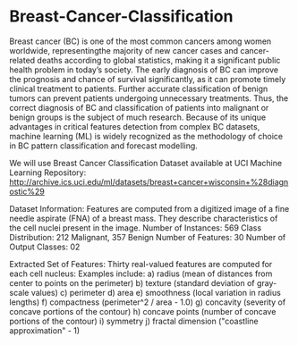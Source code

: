 # Breast-Cancer-Classification

Breast cancer (BC) is one of the most common cancers among women worldwide, representingthe majority of new cancer cases and cancer-related deaths according to global statistics, making it a significant public health problem in today’s society. The early diagnosis of BC can improve the prognosis and chance of survival significantly, as it can promote timely clinical treatment to patients. Further accurate classification of benign tumors can prevent patients undergoing unnecessary treatments. Thus, the correct diagnosis of
BC and classification of patients into malignant or benign groups is the subject of much research. Because of its unique advantages in critical features detection from complex BC datasets, machine learning (ML) is widely recognized as the methodology of choice in BC pattern classification and forecast modelling.

We will use Breast Cancer Classification Dataset available at UCI Machine Learning Repository:
http://archive.ics.uci.edu/ml/datasets/breast+cancer+wisconsin+%28diagnostic%29

Dataset Information:
Features are computed from a digitized image of a fine needle aspirate (FNA) of a breast mass. They describe characteristics of the cell nuclei present in the image.
Number of Instances: 569
Class Distribution: 212 Malignant, 357 Benign
Number of Features: 30
Number of Output Classes: 02

Extracted Set of Features:
Thirty real-valued features are computed for each cell nucleus: Examples include:
a) radius (mean of distances from center to points on the perimeter)
b) texture (standard deviation of gray-scale values)
c) perimeter
d) area
e) smoothness (local variation in radius lengths)
f) compactness (perimeter^2 / area - 1.0)
g) concavity (severity of concave portions of the contour)
h) concave points (number of concave portions of the contour)
i) symmetry
j) fractal dimension ("coastline approximation" - 1)
